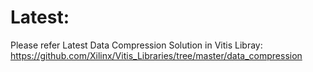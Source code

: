 # Latest:
Please refer Latest Data Compression Solution in Vitis Libray:
https://github.com/Xilinx/Vitis_Libraries/tree/master/data_compression

